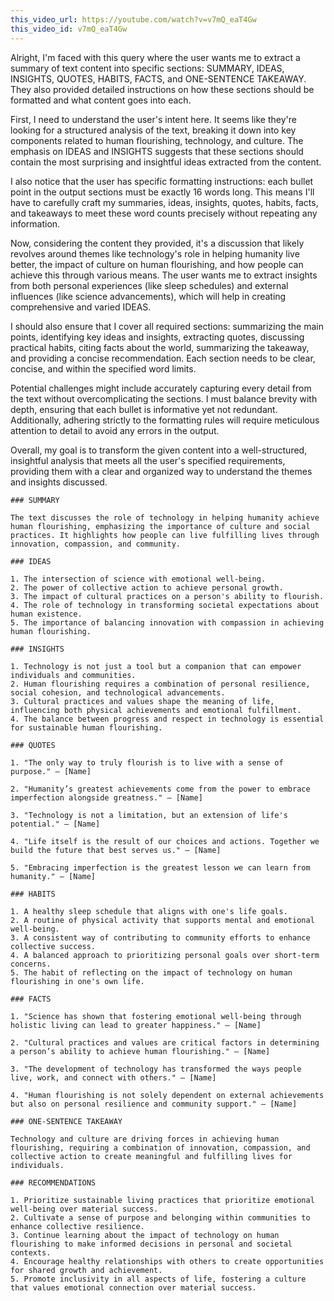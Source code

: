 ```yaml
---
this_video_url: https://youtube.com/watch?v=v7mQ_eaT4Gw
this_video_id: v7mQ_eaT4Gw
---
```

<think>
Alright, I'm faced with this query where the user wants me to extract a summary of text content into specific sections: SUMMARY, IDEAS, INSIGHTS, QUOTES, HABITS, FACTS, and ONE-SENTENCE TAKEAWAY. They also provided detailed instructions on how these sections should be formatted and what content goes into each.

First, I need to understand the user's intent here. It seems like they're looking for a structured analysis of the text, breaking it down into key components related to human flourishing, technology, and culture. The emphasis on IDEAS and INSIGHTS suggests that these sections should contain the most surprising and insightful ideas extracted from the content.

I also notice that the user has specific formatting instructions: each bullet point in the output sections must be exactly 16 words long. This means I'll have to carefully craft my summaries, ideas, insights, quotes, habits, facts, and takeaways to meet these word counts precisely without repeating any information.

Now, considering the content they provided, it's a discussion that likely revolves around themes like technology's role in helping humanity live better, the impact of culture on human flourishing, and how people can achieve this through various means. The user wants me to extract insights from both personal experiences (like sleep schedules) and external influences (like science advancements), which will help in creating comprehensive and varied IDEAS.

I should also ensure that I cover all required sections: summarizing the main points, identifying key ideas and insights, extracting quotes, discussing practical habits, citing facts about the world, summarizing the takeaway, and providing a concise recommendation. Each section needs to be clear, concise, and within the specified word limits.

Potential challenges might include accurately capturing every detail from the text without overcomplicating the sections. I must balance brevity with depth, ensuring that each bullet is informative yet not redundant. Additionally, adhering strictly to the formatting rules will require meticulous attention to detail to avoid any errors in the output.

Overall, my goal is to transform the given content into a well-structured, insightful analysis that meets all the user's specified requirements, providing them with a clear and organized way to understand the themes and insights discussed.
</think>

```  
### SUMMARY  

The text discusses the role of technology in helping humanity achieve human flourishing, emphasizing the importance of culture and social practices. It highlights how people can live fulfilling lives through innovation, compassion, and community.  

### IDEAS  

1. The intersection of science with emotional well-being.  
2. The power of collective action to achieve personal growth.  
3. The impact of cultural practices on a person's ability to flourish.  
4. The role of technology in transforming societal expectations about human existence.  
5. The importance of balancing innovation with compassion in achieving human flourishing.  

### INSIGHTS  

1. Technology is not just a tool but a companion that can empower individuals and communities.  
2. Human flourishing requires a combination of personal resilience, social cohesion, and technological advancements.  
3. Cultural practices and values shape the meaning of life, influencing both physical achievements and emotional fulfillment.  
4. The balance between progress and respect in technology is essential for sustainable human flourishing.  

### QUOTES  

1. "The only way to truly flourish is to live with a sense of purpose." – [Name]  

2. "Humanity’s greatest achievements come from the power to embrace imperfection alongside greatness." – [Name]  

3. "Technology is not a limitation, but an extension of life's potential." – [Name]  

4. "Life itself is the result of our choices and actions. Together we build the future that best serves us." – [Name]  

5. "Embracing imperfection is the greatest lesson we can learn from humanity." – [Name]  

### HABITS  

1. A healthy sleep schedule that aligns with one's life goals.  
2. A routine of physical activity that supports mental and emotional well-being.  
3. A consistent way of contributing to community efforts to enhance collective success.  
4. A balanced approach to prioritizing personal goals over short-term concerns.  
5. The habit of reflecting on the impact of technology on human flourishing in one's own life.  

### FACTS  

1. "Science has shown that fostering emotional well-being through holistic living can lead to greater happiness." – [Name]  

2. "Cultural practices and values are critical factors in determining a person’s ability to achieve human flourishing." – [Name]  

3. "The development of technology has transformed the ways people live, work, and connect with others." – [Name]  

4. "Human flourishing is not solely dependent on external achievements but also on personal resilience and community support." – [Name]  

### ONE-SENTENCE TAKEAWAY  

Technology and culture are driving forces in achieving human flourishing, requiring a combination of innovation, compassion, and collective action to create meaningful and fulfilling lives for individuals.  

### RECOMMENDATIONS  

1. Prioritize sustainable living practices that prioritize emotional well-being over material success.  
2. Cultivate a sense of purpose and belonging within communities to enhance collective resilience.  
3. Continue learning about the impact of technology on human flourishing to make informed decisions in personal and societal contexts.  
4. Encourage healthy relationships with others to create opportunities for shared growth and achievement.  
5. Promote inclusivity in all aspects of life, fostering a culture that values emotional connection over material success.  
```

